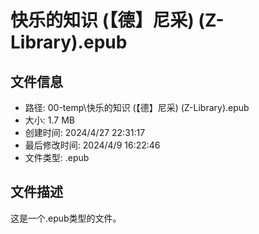 ﻿# 快乐的知识 (【德】尼采) (Z-Library).epub

## 文件信息
- 路径: 00-temp\快乐的知识 (【德】尼采) (Z-Library).epub
- 大小: 1.7 MB
- 创建时间: 2024/4/27 22:31:17
- 最后修改时间: 2024/4/9 16:22:46
- 文件类型: .epub

## 文件描述
这是一个.epub类型的文件。

